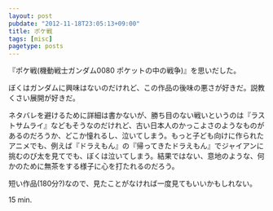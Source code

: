 ```yaml
---
layout: post
pubdate: "2012-11-18T23:05:13+09:00"
title: ポケ戦
tags: [misc]
pagetype: posts
---
```

『ポケ戦(機動戦士ガンダム0080 ポケットの中の戦争)』を思いだした。

ぼくはガンダムに興味はないのだけれど、この作品の後味の悪さが好きだ。説教くさい展開が好きだ。

ネタバレを避けるために詳細は書かないが、勝ち目のない戦いというのは『ラストサムライ』などもそうなのだけれど、古い日本人のかっこよさのようなものがあるのだろうか、どこか憧れるし、泣いてしまう。もっと子ども向けに作られたアニメでも、例えば『ドラえもん』の『帰ってきたドラえもん』でジャイアンに挑むのび太を見てでも、ぼくは泣いてしまう。結果ではない、意地のような、何かのために無茶をする様子に心を打たれるのだろう。

短い作品(180分?)なので、見たことがなければ一度見てもいいかもしれない。

15 min.
